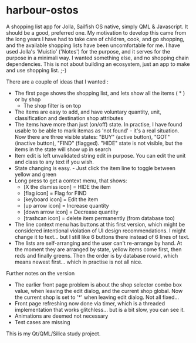 # harbour-ostos
A shopping list app for Jolla, Sailfish OS native, simply QML &amp; Javascript. It should be a good,
preferred one. My motivation to develop this came from the long years I have had to take care of
children, cook, and go shopping, and the available shopping lists have been uncomfortable for me.
I have used Jolla's 'Muistio' ('Notes') for the purpose, and it serves for the purpose in a
minimali way. I wanted something else, and no shopping chain dependencies. This is not about
building an ecosystem, just an app to make and use shopping list. ;-)

There are a couple of ideas that I wanted :
- The first page shows the shopping list, and lets show all the items ( * ) or by shop
  - The shop filter is on top
- The items are easy to add, and have voluntary quantity, unit, classification and destination shop attributes
- The items have more than just (on/off) state. In practise, I have found usable to be able to mark itemas as
  'not found' - it's a real situation. Now there are three visible states:
  "BUY" (active button), "GOT" (inactive button), "FIND" (flagged). "HIDE" state is not visible, but the items in the state will
  show up in search
- Item edit is left unvalidated string edit in purpose. You can edit the unit and class to any text if you wish.
- State changing is easy. - Just click the item line to toggle between yellow and green
- Long press to get a context menu, that shows:
  - [X the dismiss icon] = HIDE the item
  - [flag icon]          = Flag for FIND
  - [keyboard icon]      = Edit the item
  - [up arrow icon]      = Increase quantity
  - [down arrow icon]    = Decrease quantity
  - [trashcan icon]      = delete item permanently (from database too)
- The line context menu has buttons at this first version, which might be considered intentional violation of UI 
  design recommendations. I might change it to text... but I still like 6 buttons there instead of 6 lines of text.
- The lists are self-arranging and the user can't re-arrange by hand.
  At the moment they are arranged by state, yellow items come first, then reds and finally greens.
  Then the order is by database rowid, which means newest first... which in practise is not all nice.

Further notes on the version
- The earlier front page problem is about the shop selector combo box value, when leaving the edit dialog, and the
current shop global. Now the current shop is set to '*' when leaving edit dialog. Not all fixed...
- Front page refreshing now done via timer, which is a threaded implementation that works glitchless...
but is a bit slow, you can see it.
- Animations are deemed not necessary
- Test cases are missing

This is my Qt/QML/Silica study project.


